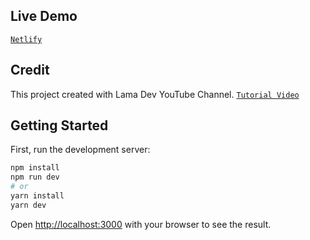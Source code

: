 ## Live Demo

[`Netlify`](https://nextj-agency-app.netlify.app/)

## Credit

This project created with Lama Dev YouTube Channel. [`Tutorial Video`](https://www.youtube.com/watch?v=erpw_22yAJM&ab_channel=LamaDev)

## Getting Started

First, run the development server:

```bash
npm install
npm run dev
# or
yarn install
yarn dev
```

Open [http://localhost:3000](http://localhost:3000) with your browser to see the result.
